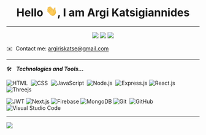 <h1 align="center">Hello <img src="https://raw.githubusercontent.com/ABSphreak/ABSphreak/master/gifs/Hi.gif" width="30px">, I am Argi Katsigiannides </h1>
<hr>
<p align="center">
  <img src="https://img.shields.io/badge/Age-19-blue" /> 
<img src="https://img.shields.io/badge/Focus-Fullstack%20apps-blue" /> 
<img src="https://img.shields.io/badge/Lives-Greece-blue" />
</p>

<!-- 
<img src="https://media.giphy.com/media/iY8CRBdQXODJSCERIr/giphy.gif" width="30px"> &nbsp; ***More about me...***

🎓 &nbsp;I'm studying Computer Science at International Hellenic University.\
💡&nbsp;Always trying to learn new technologies and tools that will help me create better software solutions.\
🛠️&nbsp;I'm currently working on React projects.\ -->
✉️ &nbsp;Contact me: argiriskatse@gmail.com

<hr>

🛠️ &nbsp; ***Technologies and Tools...***

![HTML](https://img.shields.io/badge/-HTML-05122A?style=flat&logo=HTML5)&nbsp;
![CSS](https://img.shields.io/badge/-CSS-05122A?style=flat&logo=CSS3&logoColor=1572B6)&nbsp;
![JavaScript](https://img.shields.io/badge/-JavaScript-05122A?style=flat&logo=javascript)&nbsp;
![Node.js](https://img.shields.io/badge/-Node.js-05122A?style=flat&logo=node.js)&nbsp;
![Express.js](https://img.shields.io/badge/express.js-05122A.svg?style=flat&logo=express&logoColor=%2361DAFB)
![React.js](https://img.shields.io/badge/-React-05122A?style=flat&logo=react)&nbsp;
![Threejs](https://img.shields.io/badge/threejs-05122A?style=flat&logo=three.js&logoColor=white)

![JWT](https://img.shields.io/badge/JWT-05122A?style=flat&logo=JSON%20web%20tokens)
![Next.js](https://img.shields.io/badge/Next-05122A?style=flag&logo=next.js&logoColor=white)
![Firebase](https://img.shields.io/badge/firebase-05122A.svg?style=flag&logo=firebase)
![MongoDB](https://img.shields.io/badge/MongoDB-05122A.svg?style=flat&logo=mongodb&logoColor=white)
![Git](https://img.shields.io/badge/-Git-05122A?style=flat&logo=git)&nbsp;
![GitHub](https://img.shields.io/badge/-GitHub-05122A?style=flat&logo=github)&nbsp;
![Visual Studio Code](https://img.shields.io/badge/-Visual%20Studio%20Code-05122A?style=flat&logo=visual-studio-code&logoColor=007ACC)&nbsp;

<hr>

<img src="https://github-readme-stats.vercel.app/api?username=argi-dev&show_icons=true&theme=tokyonight&border_radius=10&custom_title=Argi%20Katsigiannides&count_private=true" width="400">
